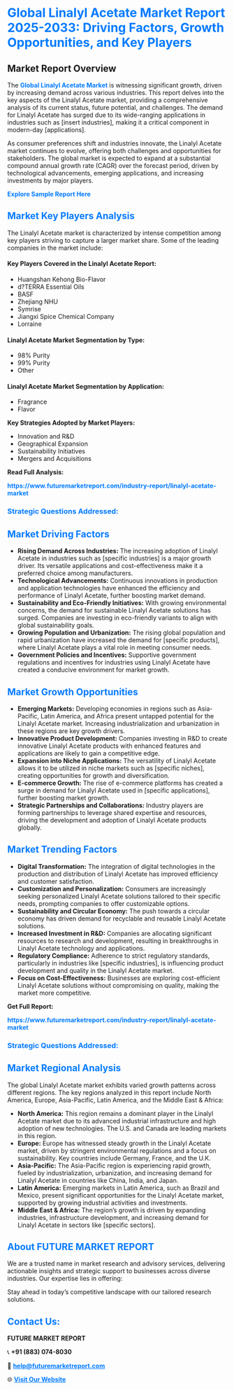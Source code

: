 <h1 style="color: #007BFF;">Global Linalyl Acetate Market Report 2025-2033: Driving Factors, Growth Opportunities, and Key Players</h1>

<section id="overview">
<h2>Market Report Overview</h2>
<p>The <a href="https://www.futuremarketreport.com/industry-report/linalyl-acetate-market" style="color: #007BFF; text-decoration: none;"><strong>Global Linalyl Acetate Market</strong></a> is witnessing significant growth, driven by increasing demand across various industries. This report delves into the key aspects of the Linalyl Acetate market, providing a comprehensive analysis of its current status, future potential, and challenges. The demand for Linalyl Acetate has surged due to its wide-ranging applications in industries such as [insert industries], making it a critical component in modern-day [applications].</p>
<p>As consumer preferences shift and industries innovate, the Linalyl Acetate market continues to evolve, offering both challenges and opportunities for stakeholders. The global market is expected to expand at a substantial compound annual growth rate (CAGR) over the forecast period, driven by technological advancements, emerging applications, and increasing investments by major players.</p>
</section>

<section id="overview">
<p><a href="https://www.futuremarketreport.com/request-sample/reportId=104296" style="color: #007BFF; text-decoration: none;"><strong>Explore Sample Report Here</strong></a></p>
</section>

<section id="key-players">
<h2 style="color: #007BFF;">Market Key Players Analysis</h2>
<p>The Linalyl Acetate market is characterized by intense competition among key players striving to capture a larger market share. Some of the leading companies in the market include:</p>
<h4>Key Players Covered in the Linalyl Acetate Report:</h4>
<ul><li>Huangshan Kehong Bio-Flavor</li><li>d?TERRA Essential Oils</li><li>BASF</li><li>Zhejiang NHU</li><li>Symrise</li><li>Jiangxi Spice Chemical Company</li><li>Lorraine</li></ul>
<h4>Linalyl Acetate Market Segmentation by Type:</h4>
<ul><li>98% Purity</li><li>99% Purity</li><li>Other</li></ul>

<h4>Linalyl Acetate Market Segmentation by Application:</h4>
<ul><li>Fragrance</li><li>Flavor</li></ul>
<p><strong>Key Strategies Adopted by Market Players:</strong></p>
<ul>
<li>Innovation and R&D</li>
<li>Geographical Expansion</li>
<li>Sustainability Initiatives</li>
<li>Mergers and Acquisitions</li>
</ul>
</section>

<section>
<p><strong>Read Full Analysis: </strong></p><a href="https://www.futuremarketreport.com/industry-report/linalyl-acetate-market" style="color: #007BFF; text-decoration: none;"><strong>https://www.futuremarketreport.com/industry-report/linalyl-acetate-market</strong></a>
<h3 style="color: #007BFF;">Strategic Questions Addressed:</h3>
</section>

<section id="driving-factors">
<h2 style="color: #007BFF;">Market Driving Factors</h2>
<ul>
<li><strong>Rising Demand Across Industries:</strong> The increasing adoption of Linalyl Acetate in industries such as [specific industries] is a major growth driver. Its versatile applications and cost-effectiveness make it a preferred choice among manufacturers.</li>
<li><strong>Technological Advancements:</strong> Continuous innovations in production and application technologies have enhanced the efficiency and performance of Linalyl Acetate, further boosting market demand.</li>
<li><strong>Sustainability and Eco-Friendly Initiatives:</strong> With growing environmental concerns, the demand for sustainable Linalyl Acetate solutions has surged. Companies are investing in eco-friendly variants to align with global sustainability goals.</li>
<li><strong>Growing Population and Urbanization:</strong> The rising global population and rapid urbanization have increased the demand for [specific products], where Linalyl Acetate plays a vital role in meeting consumer needs.</li>
<li><strong>Government Policies and Incentives:</strong> Supportive government regulations and incentives for industries using Linalyl Acetate have created a conducive environment for market growth.</li>
</ul>
</section>

<section id="growth-opportunities">
<h2 style="color: #007BFF;">Market Growth Opportunities</h2>
<ul>
<li><strong>Emerging Markets:</strong> Developing economies in regions such as Asia-Pacific, Latin America, and Africa present untapped potential for the Linalyl Acetate market. Increasing industrialization and urbanization in these regions are key growth drivers.</li>
<li><strong>Innovative Product Development:</strong> Companies investing in R&D to create innovative Linalyl Acetate products with enhanced features and applications are likely to gain a competitive edge.</li>
<li><strong>Expansion into Niche Applications:</strong> The versatility of Linalyl Acetate allows it to be utilized in niche markets such as [specific niches], creating opportunities for growth and diversification.</li>
<li><strong>E-commerce Growth:</strong> The rise of e-commerce platforms has created a surge in demand for Linalyl Acetate used in [specific applications], further boosting market growth.</li>
<li><strong>Strategic Partnerships and Collaborations:</strong> Industry players are forming partnerships to leverage shared expertise and resources, driving the development and adoption of Linalyl Acetate products globally.</li>
</ul>
</section>

<section id="trending-factors">
<h2 style="color: #007BFF;">Market Trending Factors</h2>
<ul>
<li><strong>Digital Transformation:</strong> The integration of digital technologies in the production and distribution of Linalyl Acetate has improved efficiency and customer satisfaction.</li>
<li><strong>Customization and Personalization:</strong> Consumers are increasingly seeking personalized Linalyl Acetate solutions tailored to their specific needs, prompting companies to offer customizable options.</li>
<li><strong>Sustainability and Circular Economy:</strong> The push towards a circular economy has driven demand for recyclable and reusable Linalyl Acetate solutions.</li>
<li><strong>Increased Investment in R&D:</strong> Companies are allocating significant resources to research and development, resulting in breakthroughs in Linalyl Acetate technology and applications.</li>
<li><strong>Regulatory Compliance:</strong> Adherence to strict regulatory standards, particularly in industries like [specific industries], is influencing product development and quality in the Linalyl Acetate market.</li>
<li><strong>Focus on Cost-Effectiveness:</strong> Businesses are exploring cost-efficient Linalyl Acetate solutions without compromising on quality, making the market more competitive.</li>
</ul>
</section>

<section>
<p><strong>Get Full Report: </strong></p><a href="https://www.futuremarketreport.com/industry-report/linalyl-acetate-market" style="color: #007BFF; text-decoration: none;"><strong>https://www.futuremarketreport.com/industry-report/linalyl-acetate-market</strong></a>
<h3 style="color: #007BFF;">Strategic Questions Addressed:</h3>
</section>


<section id="regional-analysis">
<h2 style="color: #007BFF;">Market Regional Analysis</h2>
<p>The global Linalyl Acetate market exhibits varied growth patterns across different regions. The key regions analyzed in this report include North America, Europe, Asia-Pacific, Latin America, and the Middle East & Africa:</p>
<ul>
<li><strong>North America:</strong> This region remains a dominant player in the Linalyl Acetate market due to its advanced industrial infrastructure and high adoption of new technologies. The U.S. and Canada are leading markets in this region.</li>
<li><strong>Europe:</strong> Europe has witnessed steady growth in the Linalyl Acetate market, driven by stringent environmental regulations and a focus on sustainability. Key countries include Germany, France, and the U.K.</li>
<li><strong>Asia-Pacific:</strong> The Asia-Pacific region is experiencing rapid growth, fueled by industrialization, urbanization, and increasing demand for Linalyl Acetate in countries like China, India, and Japan.</li>
<li><strong>Latin America:</strong> Emerging markets in Latin America, such as Brazil and Mexico, present significant opportunities for the Linalyl Acetate market, supported by growing industrial activities and investments.</li>
<li><strong>Middle East & Africa:</strong> The region’s growth is driven by expanding industries, infrastructure development, and increasing demand for Linalyl Acetate in sectors like [specific sectors].</li>
</ul>
</section>

<footer>
<h2 style="color: #007BFF;">About FUTURE MARKET REPORT</h2>
<p>We are a trusted name in market research and advisory services, delivering actionable insights and strategic support to businesses across diverse industries. Our expertise lies in offering:</p>

<p>Stay ahead in today’s competitive landscape with our tailored research solutions.</p>

<h2 style="color: #007BFF;">Contact Us:</h2>
<p><strong>FUTURE MARKET REPORT</strong></p>
<p>📞 <strong>+91 (883) 074-8030</strong></p>
<p>📧 <strong><a href="mailto:help@futuremarketreport.com" style="color: #007BFF;">help@futuremarketreport.com</a></strong></p>
<p>🌐 <strong><a href="https://www.futuremarketreport.com/" style="color: #007BFF;">Visit Our Website</a></strong></p>
</footer>
